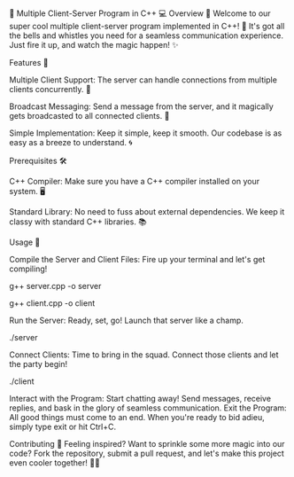 🚀 Multiple Client-Server Program in C++ 💻
Overview 📝
Welcome to our super cool multiple client-server program implemented in C++! 🎉 It's got all the bells and whistles you need for a seamless communication experience. Just fire it up, and watch the magic happen! ✨

Features 🌟

Multiple Client Support: The server can handle connections from multiple clients concurrently. 🤝

Broadcast Messaging: Send a message from the server, and it magically gets broadcasted to all connected clients. 📣

Simple Implementation: Keep it simple, keep it smooth. Our codebase is as easy as a breeze to understand. 🌀

Prerequisites 🛠️

C++ Compiler: Make sure you have a C++ compiler installed on your system. 🖥️

Standard Library: No need to fuss about external dependencies. We keep it classy with standard C++ libraries. 📚

Usage 🚀

Compile the Server and Client Files: Fire up your terminal and let's get compiling!

g++ server.cpp -o server

g++ client.cpp -o client

Run the Server: Ready, set, go! Launch that server like a champ.

./server

Connect Clients: Time to bring in the squad. Connect those clients and let the party begin!

./client

Interact with the Program: Start chatting away! Send messages, receive replies, and bask in the glory of seamless communication.
Exit the Program: All good things must come to an end. When you're ready to bid adieu, simply type exit or hit Ctrl+C.

Contributing 🤝
Feeling inspired? Want to sprinkle some more magic into our code? Fork the repository, submit a pull request, and let's make this project even cooler together! 🎩✨

